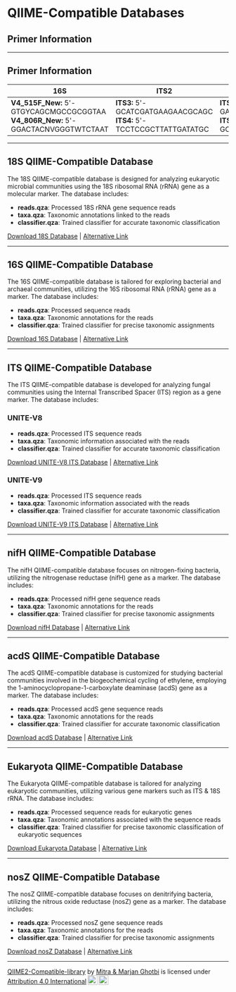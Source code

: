 # QIIME-Compatible Databases

## Primer Information


---

## Primer Information

| **16S** | **ITS2** | **ITS1** | **acdS** | **nifH** | **AMF 18S** | **nosZ** |
| --- | --- | --- | --- | --- | --- | --- |
| **V4_515F_New:** 5'-GTGYCAGCMGCCGCGGTAA<br>**V4_806R_New:** 5'-GGACTACNVGGGTWTCTAAT | **ITS3:** 5'-GCATCGATGAAGAACGCAGC<br>**ITS4:** 5'-TCCTCCGCTTATTGATATGC | **ITS1:** 5'-GAACCWGCGGARGGATCA<br>**ITS2:** 5'-GCTGCGTTCTTCATCGATGC | **acdSF5:** 5'-GGCAACAAGMYSCGCAAGCT<br>**acdSR8:** 5'-CTGCACSAGSACGCACTTCA | **nifH2:** 5'-TGYGAYCCNAARGCNGA<br>**nifH1:** 5'-ADNGCCATCATYTCNCC | **AMDGR_NS31:** 5'-TTGGAGGGCAAGTCTGGTGCC<br>**AMDGR:** 5'-CCCAACTATCCCTATTAATCAT | **nosZ1mod_f:** 5'-WCSYTSTTCMTSGAYAGCCAG<br>**nosZmod_R:** 5'-ATRTCGATSARCTGVKCRTTYTC |


---


## 18S QIIME-Compatible Database

The 18S QIIME-compatible database is designed for analyzing eukaryotic microbial communities using the 18S ribosomal RNA (rRNA) gene as a molecular marker. The database includes:
- **reads.qza**: Processed 18S rRNA gene sequence reads
- **taxa.qza**: Taxonomic annotations linked to the reads
- **classifier.qza**: Trained classifier for accurate taxonomic classification

[Download 18S Database](https://app.box.com/s/mkra9cc23pa6bcj0k7cq34picypfde2t) | [Alternative Link](https://drive.google.com/drive/folders/1mMpcjvaqcLxvewOjZ0oA5l5-KhydbgQR?usp=sharing)

---

## 16S QIIME-Compatible Database

The 16S QIIME-compatible database is tailored for exploring bacterial and archaeal communities, utilizing the 16S ribosomal RNA (rRNA) gene as a marker. The database includes:
- **reads.qza**: Processed sequence reads
- **taxa.qza**: Taxonomic annotations for the reads
- **classifier.qza**: Trained classifier for precise taxonomic assignments

[Download 16S Database](https://app.box.com/s/445pwsz06zvh9y7kpepp1phydu3e5heg) | [Alternative Link](https://drive.google.com/drive/folders/1mV6ijpE0wCZHfDMdqlZ0U0keDJSMQsgA?usp=sharing)

---

## ITS QIIME-Compatible Database

The ITS QIIME-compatible database is developed for analyzing fungal communities using the Internal Transcribed Spacer (ITS) region as a gene marker. The database includes:

### UNITE-V8
- **reads.qza**: Processed ITS sequence reads
- **taxa.qza**: Taxonomic information associated with the reads
- **classifier.qza**: Trained classifier for accurate taxonomic classification

[Download UNITE-V8 ITS Database](https://app.box.com/s/fgqc1kc3feybaffjthfkb13ipkjwailt) | [Alternative Link](https://drive.google.com/drive/folders/14Kk_Z7t0W6uEWbc_q2pEVEnONFvU-m9e?usp=sharing)

### UNITE-V9
- **reads.qza**: Processed ITS sequence reads
- **taxa.qza**: Taxonomic information associated with the reads
- **classifier.qza**: Trained classifier for accurate taxonomic classification

[Download UNITE-V9 ITS Database](https://app.box.com/s/fgqc1kc3feybaffjthfkb13ipkjwailt) | [Alternative Link](https://drive.google.com/drive/folders/14Kk_Z7t0W6uEWbc_q2pEVEnONFvU-m9e?usp=sharing)

---

## nifH QIIME-Compatible Database

The nifH QIIME-compatible database focuses on nitrogen-fixing bacteria, utilizing the nitrogenase reductase (nifH) gene as a marker. The database includes:
- **reads.qza**: Processed nifH gene sequence reads
- **taxa.qza**: Taxonomic annotations for the reads
- **classifier.qza**: Trained classifier for precise taxonomic assignments

[Download nifH Database](https://app.box.com/s/vg2jgh6b9beo1zlf07z8ijhr6mx13k2m) | [Alternative Link](https://drive.google.com/drive/folders/1mCp57YTcM17VhVGexGtV4d0C19W_bGqm?usp=sharing)

---

## acdS QIIME-Compatible Database

The acdS QIIME-compatible database is customized for studying bacterial communities involved in the biogeochemical cycling of ethylene, employing the 1-aminocyclopropane-1-carboxylate deaminase (acdS) gene as a marker. The database includes:
- **reads.qza**: Processed acdS gene sequence reads
- **taxa.qza**: Taxonomic annotations for the reads
- **classifier.qza**: Trained classifier for accurate taxonomic classification

[Download acdS Database](https://app.box.com/s/geb3bv6ocde8hsm231muqpdqxopucvom) | [Alternative Link](https://drive.google.com/drive/folders/1mFtpKfmqiMfKh9q7N55LUiTD_w6kD7bN?usp=sharing)

---

## Eukaryota QIIME-Compatible Database

The Eukaryota QIIME-compatible database is tailored for analyzing eukaryotic communities, utilizing various gene markers such as ITS & 18S rRNA. The database includes:
- **reads.qza**: Processed sequence reads for eukaryotic genes
- **taxa.qza**: Taxonomic annotations associated with the sequence reads
- **classifier.qza**: Trained classifier for precise taxonomic classification of eukaryotic sequences

[Download Eukaryota Database](https://app.box.com/s/15az6wudemhq1sz1uyjg1lsb346sd4ts) | [Alternative Link](https://drive.google.com/drive/folders/14QSEPlW68vLewDJ6PRqApr4uKmBiZ15V?usp=sharing)

---

## nosZ QIIME-Compatible Database

The nosZ QIIME-compatible database focuses on denitrifying bacteria, utilizing the nitrous oxide reductase (nosZ) gene as a marker. The database includes:
- **reads.qza**: Processed nosZ gene sequence reads
- **taxa.qza**: Taxonomic annotations for the reads
- **classifier.qza**: Trained classifier for precise taxonomic assignments

[Download nosZ Database](https://app.box.com/s/vuvu76p9gv29m46q45nx8maoj5j3fvfs) | [Alternative Link](https://drive.google.com/drive/folders/12DSESzzPDJYWqcqQDXH0iQxF4OZOezli?usp=drive_link)

---

<p xmlns:cc="http://creativecommons.org/ns#" xmlns:dct="http://purl.org/dc/terms/"><a property="dct:title" rel="cc:attributionURL" href="https://github.com/mghotbi/QIIME-compatible-database">QIIME2-Compatible-library</a> by <a rel="cc:attributionURL dct:creator" property="cc:attributionName" href="https://www.linkedin.com/in/mitra-ghotbi-78b34030/">Mitra & Marjan Ghotbi</a> is licensed under <a href="http://creativecommons.org/licenses/by/4.0/?ref=chooser-v1" target="_blank" rel="license noopener noreferrer" style="display:inline-block;">Attribution 4.0 International<img style="height:22px!important;margin-left:3px;vertical-align:text-bottom;" src="https://mirrors.creativecommons.org/presskit/icons/cc.svg?ref=chooser-v1"><img style="height:22px!important;margin-left:3px;vertical-align:text-bottom;" src="https://mirrors.creativecommons.org/presskit/icons/by.svg?ref=chooser-v1"></a></p>
